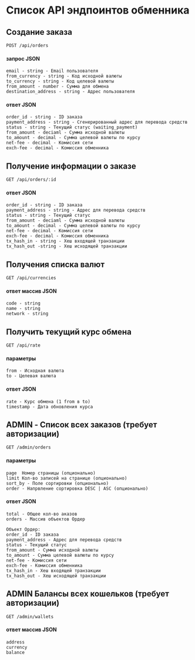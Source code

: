 # Список API эндпоинтов обменника

## Создание заказа

```
POST /api/orders
```

#### запрос JSON

```
email - string - Email пользователя
from_currency - string - Код исходной валюты
to_currency - string - Код целевой валюты
from_amount - number - Сумма для обмена
destination_address - string - Адрес пользователя
```

#### ответ JSON

```
order_id - string - ID заказа
payment_address - string - Сгенерированный адрес для перевода средств
status - string - Текущий статус (waiting_payment)
from_amount - deciaml - Сумма исходной валюты
to_amount - decimal - Сумма целевой валюты по курсу
net-fee - decimal - Комиссия сети
exch-fee - decimal - Комиссия обменника
```

## Получение информации о заказе

```
GET /api/orders/:id
```

#### ответ JSON

```
order_id - string - ID заказа
payment_address - string - Адрес для перевода средств
status - string - Текущий статус
from_amount - deciaml - Сумма исходной валюты
to_amount - decimal - Сумма целевой валюты по курсу
net-fee - decimal - Комиссия сети
exch-fee - decimal - Комиссия обменника
tx_hash_in - string - Хеш входящей транзакции
tx_hash_out -string - Хеш исходящей транзакции
```

## Получения списка валют

```
GET /api/currencies
```

#### ответ массив JSON

```
code - string
name - string
network - string
```

## Получить текущий курс обмена

```
GET /api/rate
```

#### параметры

```
from - Исходная валюта
to - Целевая валюта
```

#### ответ JSON

```
rate - Курс обмена (1 from в to)
timestamp - Дата обновления курса
```

## ADMIN - Список всех заказов (требует авторизации)

```
GET /admin/orders
```

#### параметры

```
page  Номер страницы (опционально)
limit Кол-во записей на странице (опционально)
sort_by - Поле сортировки (опционально)
order - Напрвление сортировка DESC | ASC (опционально)

```

#### ответ JSON

```
total - Общее кол-во аказов
orders - Массив объектов Ордер

Объект Ордер:
order_id - ID заказа
payment_address - Адрес для перевода средств
status - Текущий статус
from_amount - Сумма исходной валюты
to_amount - Сумма целевой валюты по курсу
net-fee - Комиссия сети
exch-fee - Комиссия обменника
tx_hash_in - Хеш входящей транзакции
tx_hash_out - Хеш исходящей транзакции
```

## ADMIN Балансы всех кошельков (требует авторизации)

```
GET /admin/wallets
```

#### ответ массив JSON

```
address
currency
balance
```
